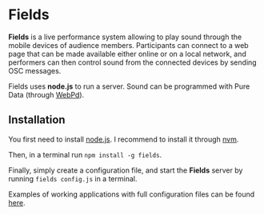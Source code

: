 Fields
========

**Fields** is a live performance system allowing to play sound through the mobile devices of audience members. Participants can connect to a web page that can be made available either online or on a local network, and performers can then control sound from the connected devices by sending OSC messages.

Fields uses **node.js** to run a server. Sound can be programmed with Pure Data (through [WebPd](http://github.com/sebpiq/WebPd)).


Installation
--------------

You first need to install [node.js](https://nodejs.org/). I recommend to install it through [nvm](https://github.com/creationix/nvm).

Then, in a terminal run `npm install -g fields`.

Finally, simply create a configuration file, and start the **Fields** server by running `fields config.js` in a terminal. 

Examples of working applications with full configuration files can be found [here](http://github.com/sebpiq/fields/tree/master/examples).